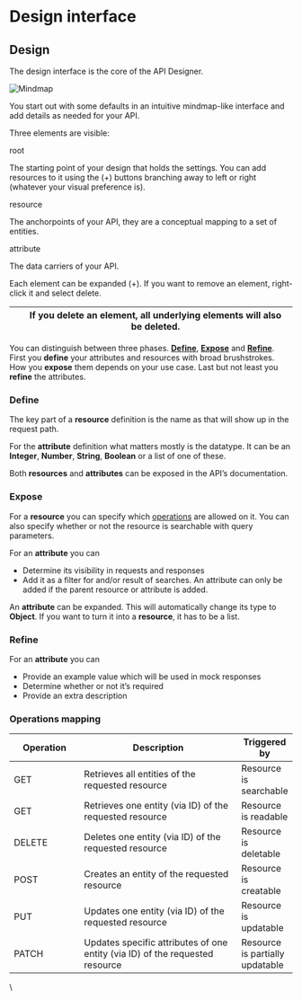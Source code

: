 # Design interface

## Design

The design interface is the core of the API Designer.

![Mindmap](https://docs.gravitee.io/images/cockpit/apid\_design\_default.png)

You start out with some defaults in an intuitive mindmap-like interface and add details as needed for your API.

Three elements are visible:

root

The starting point of your design that holds the settings. You can add resources to it using the (+) buttons branching away to left or right (whatever your visual preference is).

resource

The anchorpoints of your API, they are a conceptual mapping to a set of entities.

attribute

The data carriers of your API.

Each element can be expanded (+). If you want to remove an element, right-click it and select delete.

|   | If you delete an element, all underlying elements will also be deleted. |
| - | ----------------------------------------------------------------------- |

You can distinguish between three phases. [**Define**](https://docs.gravitee.io/cockpit/3.x/cockpit\_userguide\_apid\_design.html#define), [**Expose**](https://docs.gravitee.io/cockpit/3.x/cockpit\_userguide\_apid\_design.html#expose) and [**Refine**](https://docs.gravitee.io/cockpit/3.x/cockpit\_userguide\_apid\_design.html#refine). First you **define** your attributes and resources with broad brushstrokes. How you **expose** them depends on your use case. Last but not least you **refine** the attributes.

### Define <a href="#define" id="define"></a>

The key part of a **resource** definition is the name as that will show up in the request path.

For the **attribute** definition what matters mostly is the datatype. It can be an **Integer**, **Number**, **String**, **Boolean** or a list of one of these.

Both **resources** and **attributes** can be exposed in the API’s documentation.

### Expose <a href="#expose" id="expose"></a>

For a **resource** you can specify which [operations](https://docs.gravitee.io/cockpit/3.x/cockpit\_userguide\_apid\_design.html#operations) are allowed on it. You can also specify whether or not the resource is searchable with query parameters.

For an **attribute** you can

* Determine its visibility in requests and responses
* Add it as a filter for and/or result of searches. An attribute can only be added if the parent resource or attribute is added.

An **attribute** can be expanded. This will automatically change its type to **Object**. If you want to turn it into a **resource**, it has to be a list.

### Refine <a href="#refine" id="refine"></a>

For an **attribute** you can

* Provide an example value which will be used in mock responses
* Determine whether or not it’s required
* Provide an extra description

### Operations mapping <a href="#operations" id="operations"></a>

<table><thead><tr><th width="123">Operation</th><th width="342">Description</th><th>Triggered by</th></tr></thead><tbody><tr><td>GET</td><td>Retrieves all entities of the requested resource</td><td>Resource is searchable</td></tr><tr><td>GET</td><td>Retrieves one entity (via ID) of the requested resource</td><td>Resource is readable</td></tr><tr><td>DELETE</td><td>Deletes one entity (via ID) of the requested resource</td><td>Resource is deletable</td></tr><tr><td>POST</td><td>Creates an entity of the requested resource</td><td>Resource is creatable</td></tr><tr><td>PUT</td><td>Updates one entity (via ID) of the requested resource</td><td>Resource is updatable</td></tr><tr><td>PATCH</td><td>Updates specific attributes of one entity (via ID) of the requested resource</td><td>Resource is partially updatable</td></tr></tbody></table>

\
